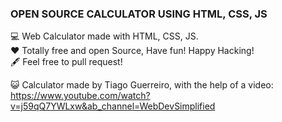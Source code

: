 ### OPEN SOURCE CALCULATOR USING HTML, CSS, JS

💻 Web Calculator made with HTML, CSS, JS. <br>
❤️ Totally free and open Source, Have fun! Happy Hacking! <br>
🖋️ Feel free to pull request! <br>

😺 Calculator made by Tiago Guerreiro, with the help of a video: https://www.youtube.com/watch?v=j59qQ7YWLxw&ab_channel=WebDevSimplified
